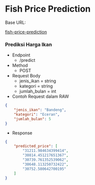 # Fish Price Prediction

Base URL:

 <p >
  <a href="https://price-prediction-mps7ogpvxa-et.a.run.app/">fish-price-prediction</a>
</p>

### Prediksi Harga Ikan
- Endpoint
  - /predict
- Method
  - POST
- Request Body
  - jenis_ikan = string
  - kategori = string
  - jumlah_bulan = int
- Contoh Request dalam RAW
```json
{
    "jenis_ikan": "Bandeng",
    "kategori": "Eceran",
    "jumlah_bulan": 5
}
```
- Response
```json
{
    "predicted_price": [
        "31211.984634399414",
        "30814.451217651367",
        "30739.761352539062",
        "30648.113250732422",
        "30752.580642700195"
    ]
}
```
